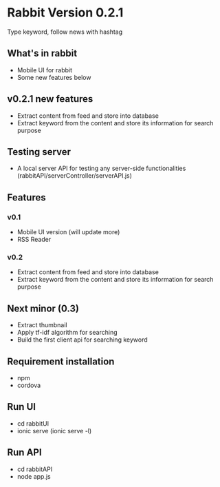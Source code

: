 # Rabbit Version 0.2.1
Type keyword, follow news with hashtag

## What's in rabbit
* Mobile UI for rabbit
* Some new features below

## v0.2.1 new features
* Extract content from feed and store into database
* Extract keyword from the content and store its information for search purpose

## Testing server
* A local server API for testing any server-side functionalities (rabbitAPI/serverController/serverAPI.js)

## Features
### v0.1
* Mobile UI version (will update more)
* RSS Reader

### v0.2
* Extract content from feed and store into database
* Extract keyword from the content and store its information for search purpose

## Next minor (0.3)
* Extract thumbnail
* Apply tf-idf algorithm for searching
* Build the first client api for searching keyword

## Requirement installation
* npm
* cordova

## Run UI
* cd rabbitUI
* ionic serve (ionic serve -l)

## Run API
* cd rabbitAPI
* node app.js